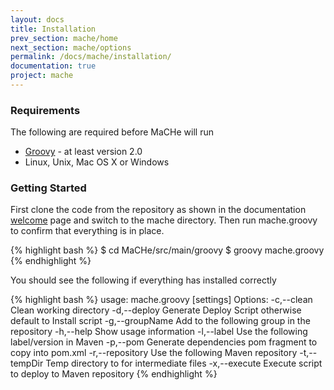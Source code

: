 ```yaml
---
layout: docs
title: Installation
prev_section: mache/home
next_section: mache/options
permalink: /docs/mache/installation/
documentation: true
project: mache
---
```


### Requirements

The following are required before MaCHe will run

- [Groovy](http://groovy.codehaus.org/) - at least version 2.0
- Linux, Unix, Mac OS X or Windows

### Getting Started

First clone the code from the repository as shown in the documentation [welcome](/docs/home) page and switch to the mache directory. Then run mache.groovy to confirm that everything is in place.

{% highlight bash %}
$ cd MaCHe/src/main/groovy
$ groovy mache.groovy
{% endhighlight %}

You should see the following if everything has installed correctly

{% highlight bash %}
usage: mache.groovy [settings] <jarfile>
Options:
 -c,--clean                        Clean working directory
 -d,--deploy                       Generate Deploy Script otherwise
                                   default to Install script
 -g,--groupName <groupName>        Add to the following group in the
                                   repository
 -h,--help                         Show usage information
 -l,--label <labelName>            Use the following label/version in
                                   Maven
 -p,--pom                          Generate dependencies pom fragment to
                                   copy into pom.xml
 -r,--repository <repositoryUrl>   Use the following Maven repository
 -t,--tempDir <tempDir>            Temp directory to for intermediate
                                   files
 -x,--execute                      Execute script to deploy to Maven
                                   repository
{% endhighlight %}                                  

